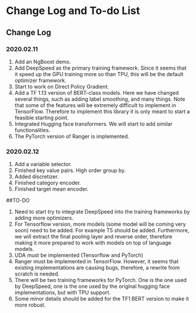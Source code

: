 # Change Log and To-do List
## Change Log
### 2020.02.11
1. Add an NgBoost demo.
2. Add DeepSpeed as the primary training framework. Since it seems that it speed up the GPU training more so than TPU, 
this will be the default optimizer framework. 
3. Start to work on Direct Policy Gradient.
4. Add a TF 1.13 version of BERT-class models. Here we have changed several things, such as 
adding label smoothing, and many things. Note that some of the features will be extremely difficult to implement
in TensorFlow. Therefore to implement this library it is only meant to start a feasible starting point.  
4. Integrated Hugging face transformers. We will start to add similar functionalities. 
5. The PyTorch version of Ranger is implemented. 

### 2020.02.12
1. Add a variable selector.
2. Finished key value pairs. High order group by.
3. Added discretizer.
4. Finished category encoder.
5. Finished target mean encoder.

##TO-DO
1. Need to start try to integrate DeepSpeed into the training frameworks by adding more optimizers.
2. For Tensorflow version, more models (some model will be coming very soon) need to be added.
For example T5 should be added. Furthermore, we will extract the final pooling layer and reverse order, 
therefore making it more prepared to work with models on top of language models. 
3. UDA must be implemented (Tensorflow and PyTorch)
4. Ranger must be implemented in TensorFlow. However, it seems that 
existing implementations are causing bugs, therefore, a rewrite from scratch is needed.
5. There will be two training frameworks for PyTorch. One is the one used by DeepSpeed, one is
the one used by the original hugging face implementations, but with TPU support. 
6. Some minor details should be added for the TF1 BERT version to make it more robust.
